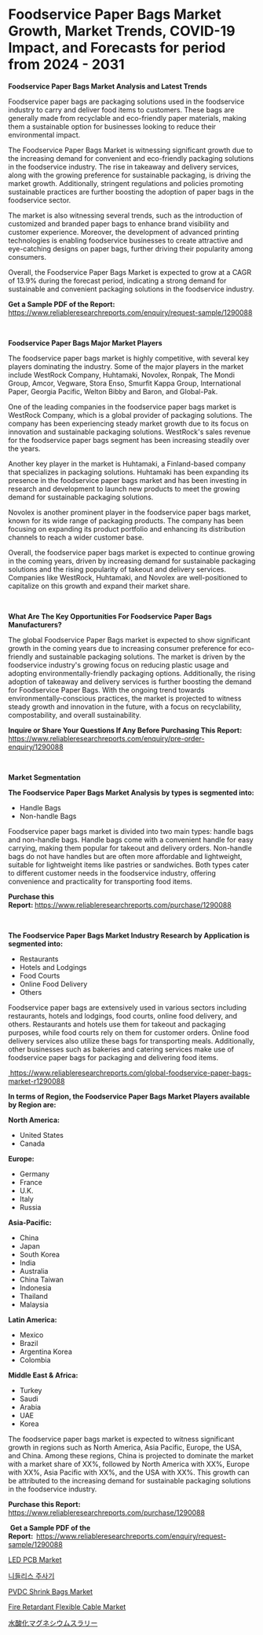 <p><h1>Foodservice Paper Bags Market Growth, Market Trends, COVID-19 Impact, and Forecasts for period from 2024 - 2031</h1></p><p><strong>Foodservice Paper Bags Market Analysis and Latest Trends</strong></p>
<p><p>Foodservice paper bags are packaging solutions used in the foodservice industry to carry and deliver food items to customers. These bags are generally made from recyclable and eco-friendly paper materials, making them a sustainable option for businesses looking to reduce their environmental impact.</p><p>The Foodservice Paper Bags Market is witnessing significant growth due to the increasing demand for convenient and eco-friendly packaging solutions in the foodservice industry. The rise in takeaway and delivery services, along with the growing preference for sustainable packaging, is driving the market growth. Additionally, stringent regulations and policies promoting sustainable practices are further boosting the adoption of paper bags in the foodservice sector.</p><p>The market is also witnessing several trends, such as the introduction of customized and branded paper bags to enhance brand visibility and customer experience. Moreover, the development of advanced printing technologies is enabling foodservice businesses to create attractive and eye-catching designs on paper bags, further driving their popularity among consumers.</p><p>Overall, the Foodservice Paper Bags Market is expected to grow at a CAGR of 13.9% during the forecast period, indicating a strong demand for sustainable and convenient packaging solutions in the foodservice industry.</p></p>
<p><strong>Get a Sample PDF of the Report:&nbsp;</strong> <a href="https://www.reliableresearchreports.com/enquiry/request-sample/1290088">https://www.reliableresearchreports.com/enquiry/request-sample/1290088</a></p>
<p>&nbsp;</p>
<p><strong>Foodservice Paper Bags Major Market Players</strong></p>
<p><p>The foodservice paper bags market is highly competitive, with several key players dominating the industry. Some of the major players in the market include WestRock Company, Huhtamaki, Novolex, Ronpak, The Mondi Group, Amcor, Vegware, Stora Enso, Smurfit Kappa Group, International Paper, Georgia Pacific, Welton Bibby and Baron, and Global-Pak.</p><p>One of the leading companies in the foodservice paper bags market is WestRock Company, which is a global provider of packaging solutions. The company has been experiencing steady market growth due to its focus on innovation and sustainable packaging solutions. WestRock's sales revenue for the foodservice paper bags segment has been increasing steadily over the years.</p><p>Another key player in the market is Huhtamaki, a Finland-based company that specializes in packaging solutions. Huhtamaki has been expanding its presence in the foodservice paper bags market and has been investing in research and development to launch new products to meet the growing demand for sustainable packaging solutions.</p><p>Novolex is another prominent player in the foodservice paper bags market, known for its wide range of packaging products. The company has been focusing on expanding its product portfolio and enhancing its distribution channels to reach a wider customer base.</p><p>Overall, the foodservice paper bags market is expected to continue growing in the coming years, driven by increasing demand for sustainable packaging solutions and the rising popularity of takeout and delivery services. Companies like WestRock, Huhtamaki, and Novolex are well-positioned to capitalize on this growth and expand their market share.</p></p>
<p>&nbsp;</p>
<p><strong>What Are The Key Opportunities For Foodservice Paper Bags Manufacturers?</strong></p>
<p><p>The global Foodservice Paper Bags market is expected to show significant growth in the coming years due to increasing consumer preference for eco-friendly and sustainable packaging solutions. The market is driven by the foodservice industry's growing focus on reducing plastic usage and adopting environmentally-friendly packaging options. Additionally, the rising adoption of takeaway and delivery services is further boosting the demand for Foodservice Paper Bags. With the ongoing trend towards environmentally-conscious practices, the market is projected to witness steady growth and innovation in the future, with a focus on recyclability, compostability, and overall sustainability.</p></p>
<p><strong>Inquire or Share Your Questions If Any Before Purchasing This Report:</strong> <a href="https://www.reliableresearchreports.com/enquiry/pre-order-enquiry/1290088">https://www.reliableresearchreports.com/enquiry/pre-order-enquiry/1290088</a></p>
<p>&nbsp;</p>
<p><strong>Market Segmentation</strong></p>
<p><strong>The Foodservice Paper Bags Market Analysis by types is segmented into:</strong></p>
<p><ul><li>Handle Bags</li><li>Non-handle Bags</li></ul></p>
<p><p>Foodservice paper bags market is divided into two main types: handle bags and non-handle bags. Handle bags come with a convenient handle for easy carrying, making them popular for takeout and delivery orders. Non-handle bags do not have handles but are often more affordable and lightweight, suitable for lightweight items like pastries or sandwiches. Both types cater to different customer needs in the foodservice industry, offering convenience and practicality for transporting food items.</p></p>
<p><strong>Purchase this Report:&nbsp;</strong><a href="https://www.reliableresearchreports.com/purchase/1290088">https://www.reliableresearchreports.com/purchase/1290088</a></p>
<p>&nbsp;</p>
<p><strong>The Foodservice Paper Bags Market Industry Research by Application is segmented into:</strong></p>
<p><ul><li>Restaurants</li><li>Hotels and Lodgings</li><li>Food Courts</li><li>Online Food Delivery</li><li>Others</li></ul></p>
<p><p>Foodservice paper bags are extensively used in various sectors including restaurants, hotels and lodgings, food courts, online food delivery, and others. Restaurants and hotels use them for takeout and packaging purposes, while food courts rely on them for customer orders. Online food delivery services also utilize these bags for transporting meals. Additionally, other businesses such as bakeries and catering services make use of foodservice paper bags for packaging and delivering food items.</p></p>
<p><a href="https://www.reliableresearchreports.com/global-foodservice-paper-bags-market-r1290088">&nbsp;https://www.reliableresearchreports.com/global-foodservice-paper-bags-market-r1290088</a></p>
<p><strong>In terms of Region, the Foodservice Paper Bags Market Players available by Region are:</strong></p>
<p>
    <p> <strong> North America: </strong>
        <ul>
            <li>United States</li>
            <li>Canada</li>
        </ul>
        </p> 
    <p> <strong> Europe: </strong>
        <ul>
            <li>Germany</li>
            <li>France</li>
            <li>U.K.</li>
            <li>Italy</li>
            <li>Russia</li>
        </ul>
        </p> 
    <p> <strong> Asia-Pacific: </strong>
        <ul>
            <li>China</li>
            <li>Japan</li>
            <li>South Korea</li>
            <li>India</li>
            <li>Australia</li>
            <li>China Taiwan</li>
            <li>Indonesia</li>
            <li>Thailand</li>
            <li>Malaysia</li>
        </ul>
        </p> 
    <p> <strong> Latin America: </strong>
        <ul>
            <li>Mexico</li>
            <li>Brazil</li>
            <li>Argentina Korea</li>
            <li>Colombia</li>
        </ul>
        </p> 
    <p> <strong> Middle East & Africa: </strong>
        <ul>
            <li>Turkey</li>
            <li>Saudi</li>
            <li>Arabia</li>
            <li>UAE</li>
            <li>Korea</li>
        </ul>
    </p>
    </p>
<p><p>The foodservice paper bags market is expected to witness significant growth in regions such as North America, Asia Pacific, Europe, the USA, and China. Among these regions, China is projected to dominate the market with a market share of XX%, followed by North America with XX%, Europe with XX%, Asia Pacific with XX%, and the USA with XX%. This growth can be attributed to the increasing demand for sustainable packaging solutions in the foodservice industry.</p></p>
<p><strong>Purchase this Report: </strong><a href="https://www.reliableresearchreports.com/purchase/1290088">https://www.reliableresearchreports.com/purchase/1290088</a></p>
<p>&nbsp;<strong>Get a Sample PDF of the Report:&nbsp;&nbsp;</strong><a href="https://www.reliableresearchreports.com/enquiry/request-sample/1290088">https://www.reliableresearchreports.com/enquiry/request-sample/1290088</a></p>
<p><strong></strong></p>
<p><p><a href="https://www.linkedin.com/pulse/led-pcb-market-size-reveals-best-marketing-channels-global-industry-udjhe">LED PCB Market</a></p><p><a href="https://github.com/khytkeqagplkzqvh/Market-Research-Report-List-2/blob/main/943222855666.md">니들리스 주사기</a></p><p><a href="https://github.com/fiixsa/Market-Research-Report-List-2/blob/main/pvdc-shrink-bags-market.md">PVDC Shrink Bags Market</a></p><p><a href="https://issuu.com/reportprime-2/docs/fire-retardant-flexible-cable-market-size-2030.ppt">Fire Retardant Flexible Cable Market</a></p><p><a href="https://github.com/bucuel854722/Market-Research-Report-List-2/blob/main/691287357466.md">水酸化マグネシウムスラリー</a></p></p>